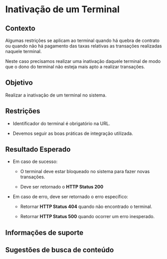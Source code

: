 # Inativação de um Terminal

## Contexto

Algumas restrições se aplicam ao terminal quando há quebra de contrato ou quando não há pagamento das taxas
relativas as transações realizadas naquele terminal.

Neste caso precisamos realizar uma inativação daquele terminal de modo que o dono do terminal não esteja mais 
apto a realizar transações.

## Objetivo

Realizar a inativação de um terminal no sistema.

## Restrições

- Identificador do terminal é obrigatório na URL.

- Devemos seguir as boas práticas de integração utilizada.

## Resultado Esperado

- Em caso de sucesso:
   
   - O terminal deve estar bloqueado no sistema para fazer novas transações.

   - Deve ser retornado o **HTTP Status 200**
    
- Em caso de erro, deve ser retornado o erro específico:

    - Retornar **HTTP Status 404** quando não encontrado o terminal.
    
    - Retornar **HTTP Status 500** quando ocorrer um erro inesperado.
    
## Informações de suporte

## Sugestões de busca de conteúdo